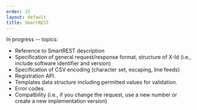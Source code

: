 ```yaml
---
order: 15
layout: default
title: SmartREST
---
```


In progress -- topics:

* Reference to SmartREST description
* Specification of general request/response format, structure of X-Id (i.e., include software identifier and version)
* Specification of CSV encoding (character set, escaping, line feeds)
* Registration API.
* Templates data structure including permitted values for validation.
* Error codes.
* Compatbility (i.e., if you change the request, use a new number or create a new implementation version)
